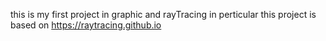 this is my first project in graphic and rayTracing in perticular 
this project is based on https://raytracing.github.io
